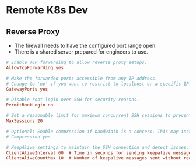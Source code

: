 # Remote K8s Dev

## Reverse Proxy

- The firewall needs to have the configured port range open.
- There is a shared server prepared for engineers to use.

```ini
# Enable TCP forwarding to allow reverse proxy setups.
AllowTcpForwarding yes

# Make the forwarded ports accessible from any IP address.
# Change to 'no' if you want to restrict to localhost or a specific IP.
GatewayPorts yes

# Disable root login over SSH for security reasons.
PermitRootLogin no

# Set a reasonable limit for maximum concurrent SSH sessions to prevent abuse.
MaxSessions 20

# Optional: Enable compression if bandwidth is a concern. This may increase CPU usage.
# Compression yes

# KeepAlive settings to maintain the SSH connection and detect issues.
ClientAliveInterval 60  # Time in seconds for sending keepalive messages to the client.
ClientAliveCountMax 10  # Number of keepalive messages sent without receiving any message back from the client.
```
